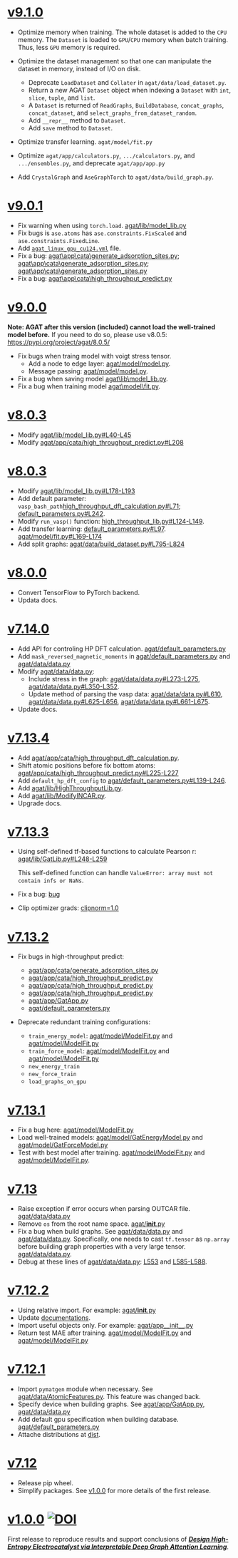 # [v9.1.0](https://github.com/jzhang-github/AGAT/tree/v9.1.0)

- Optimize memory when training. The whole dataset is added to the `CPU` memory. The `Dataset` is loaded to `GPU`/`CPU` memory when batch training. Thus, less `GPU` memory is required.

- Optimize the dataset management so that one can manipulate the dataset in memory, instead of I/O on disk.

  - Deprecate `LoadDataset` and `Collater` in `agat/data/load_dataset.py`.
  - Return a new AGAT `Dataset`  object when indexing a `Dataset` with `int`, `slice`, `tuple`, and `list`.
  - A `Dataset` is returned of `ReadGraphs`, `BuildDatabase`, `concat_graphs`, `concat_dataset`, and `select_graphs_from_dataset_random`.
  - Add `__repr__` method to `Dataset`.
  - Add `save` method to `Dataset`.

- Optimize transfer learning. `agat/model/fit.py`

- Optimize `agat/app/calculators.py`, `.../calculators.py`, and `.../ensembles.py`, and deprecate `agat/app/app.py`

- Add `CrystalGraph` and `AseGraphTorch` to `agat/data/build_graph.py`.

  

# [v9.0.1](https://github.com/jzhang-github/AGAT/tree/v9.0.1)
- Fix warning when using `torch.load`. [agat/lib/model_lib.py](https://github.com/jzhang-github/AGAT/blob/main/agat/lib/model_lib.py#L42-L44)
- Fix bugs is `ase.atoms` has `ase.constraints.FixScaled` and `ase.constraints.FixedLine`.
- Add [`agat_linux_gpu_cu124.yml`](agat_linux_gpu_cu124.yml) file.
- Fix a bug: [agat\app\cata\generate_adsorption_sites.py](https://github.com/jzhang-github/AGAT/blob/main/agat/app/cata/generate_adsorption_sites.py#L129-L131); [agat\app\cata\generate_adsorption_sites.py](https://github.com/jzhang-github/AGAT/blob/main/agat/app/cata/generate_adsorption_sites.py#L164-L166); [agat\app\cata\generate_adsorption_sites.py](https://github.com/jzhang-github/AGAT/blob/main/agat/app/cata/generate_adsorption_sites.py#L209)
- Fix a bug: [agat\app\cata\high_throughput_predict.py](https://github.com/jzhang-github/AGAT/blob/main/agat/app/cata/high_throughput_predict.py#L193-L195)

# [v9.0.0](https://github.com/jzhang-github/AGAT/tree/v9.0.0)
**Note: AGAT after this version (included) cannot load the well-trained model before.** If you need to do so, please use v8.0.5: https://pypi.org/project/agat/8.0.5/
- Fix bugs when traing model with voigt stress tensor.
    - Add a node to edge layer: [agat/model/model.py](https://github.com/jzhang-github/AGAT/blob/v9.0.0/agat/model/model.py#L137-L138).
    - Message passing: [agat/model/model.py](https://github.com/jzhang-github/AGAT/blob/v9.0.0/agat/model/model.py#L244-L247).
- Fix a bug when saving model [agat\lib\model_lib.py](https://github.com/jzhang-github/AGAT/blob/v9.0.0/agat/lib/model_lib.py#L161).
- Fix a bug when training model [agat\model\fit.py](https://github.com/jzhang-github/AGAT/blob/v9.0.0/agat/model/fit.py#L244-L252).

# [v8.0.3](https://github.com/jzhang-github/AGAT/tree/v8.0.4)
- Modify [agat/lib/model_lib.py#L40-L45](https://github.com/jzhang-github/AGAT/blob/v8.0.4/agat/lib/model_lib.py#L40-L45)
- Modify [agat/app/cata/high_throughput_predict.py#L208](https://github.com/jzhang-github/AGAT/blob/v8.0.4/agat/app/cata/high_throughput_predict.py#L208)

# [v8.0.3](https://github.com/jzhang-github/AGAT/tree/v8.0.3)
- Modify [agat/lib/model_lib.py#L178-L193](https://github.com/jzhang-github/AGAT/blob/v8.0.3/agat/lib/model_lib.py#L178-L193)
- Add default parameter: `vasp_bash_path`[high_throughput_dft_calculation.py#L71](https://github.com/jzhang-github/AGAT/blob/v8.0.3/agat/app/cata/high_throughput_dft_calculation.py#L71); [default_parameters.py#L242](https://github.com/jzhang-github/AGAT/blob/v8.0.3/agat/default_parameters.py#L242).
- Modify `run_vasp()` function: [high_throughput_lib.py#L124-L149](https://github.com/jzhang-github/AGAT/blob/v8.0.3/agat/lib/high_throughput_lib.py#L124-L149).
- Add transfer learning: [default_parameters.py#L97](https://github.com/jzhang-github/AGAT/blob/v8.0.3/agat/default_parameters.py#L97). [agat/model/fit.py#L169-L174](https://github.com/jzhang-github/AGAT/blob/v8.0.3/agat/model/fit.py#L169-L174)
- Add split graphs: [agat/data/build_dataset.py#L795-L824](https://github.com/jzhang-github/AGAT/blob/v8.0.3/agat/data/build_dataset.py#L795-L824)

# [v8.0.0](https://github.com/jzhang-github/AGAT/tree/v8.0.0)
- Convert TensorFlow to PyTorch backend.
- Updata docs.

# [v7.14.0](https://github.com/jzhang-github/AGAT/tree/v7.14.0)
- Add API for controling HP DFT calculation. [agat/default_parameters.py](https://github.com/jzhang-github/AGAT/tree/v7.14.0/agat/default_parameters.py#L246-L251)
- Add `mask_reversed_magnetic_moments` in [agat/default_parameters.py](https://github.com/jzhang-github/AGAT/tree/v7.14.0/agat/default_parameters.py#L58) and [agat/data/data.py](https://github.com/jzhang-github/AGAT/tree/v7.14.0/agat/data/data.py)
- Modify [agat/data/data.py](https://github.com/jzhang-github/AGAT/tree/v7.14.0/agat/data/data.py):
	- Include stress in the graph: [agat/data/data.py#L273-L275](https://github.com/jzhang-github/AGAT/tree/v7.14.0/agat/data/data.py#L273-L275), [agat/data/data.py#L350-L352](https://github.com/jzhang-github/AGAT/tree/v7.14.0/agat/data/data.py#L350-L352).
	- Update method of parsing the vasp data: [agat/data/data.py#L610](https://github.com/jzhang-github/AGAT/tree/v7.14.0/agat/data/data.py#L610), [agat/data/data.py#L625-L656](https://github.com/jzhang-github/AGAT/tree/v7.14.0/agat/data/data.py#L625-L656), [agat/data/data.py#L661-L675](https://github.com/jzhang-github/AGAT/tree/v7.14.0/agat/data/data.py#L661-L675).
- Update docs.

# [v7.13.4](https://github.com/jzhang-github/AGAT/tree/v7.13.4)
- Add [agat/app/cata/high_throughput_dft_calculation.py](https://github.com/jzhang-github/AGAT/tree/v7.13.4/agat/app/cata/high_throughput_dft_calculation.py).
- Shift atomic positions before fix bottom atoms: [agat/app/cata/high_throughput_predict.py#L225-L227](https://github.com/jzhang-github/AGAT/tree/v7.13.4/agat/app/cata/high_throughput_predict.py#L225-L227)
- Add `default_hp_dft_config` to [agat/default_parameters.py#L139-L246](https://github.com/jzhang-github/AGAT/tree/v7.13.4/agat/default_parameters.py#L139-L246).
- Add [agat/lib/HighThroughputLib.py](https://github.com/jzhang-github/AGAT/tree/v7.13.4/agat/lib/HighThroughputLib.py).
- Add [agat/lib/ModifyINCAR.py](https://github.com/jzhang-github/AGAT/tree/v7.13.4/agat/lib/ModifyINCAR.py).
- Upgrade docs.

# [v7.13.3](https://github.com/jzhang-github/AGAT/tree/v7.13.3)
- Using self-defined tf-based functions to calculate Pearson r: [agat/lib/GatLib.py#L248-L259](https://github.com/jzhang-github/AGAT/tree/v7.13.3/agat/lib/GatLib.py#L248-L259)

  This self-defined function can handle `ValueError: array must not contain infs or NaNs`.

- Fix a bug: [bug](https://github.com/jzhang-github/AGAT/tree/v7.13.3/agat/model/ModelFit.py#L280)
- Clip optimizer grads: [clipnorm=1.0](https://github.com/jzhang-github/AGAT/tree/v7.13.3/agat/default_parameters.py#L88-89)

# [v7.13.2](https://github.com/jzhang-github/AGAT/tree/v7.13.2)
- Fix bugs in high-throughput predict:
  - [agat/app/cata/generate_adsorption_sites.py](https://github.com/jzhang-github/AGAT/tree/v7.13.2/agat/app/cata/generate_adsorption_sites.py#L218)
  - [agat/app/cata/high_throughput_predict.py](https://github.com/jzhang-github/AGAT/tree/v7.13.2/agat/app/cata/high_throughput_predict.py#L207)
  - [agat/app/cata/high_throughput_predict.py](https://github.com/jzhang-github/AGAT/tree/v7.13.2/agat/app/cata/high_throughput_predict.py#L250)
  - [agat/app/cata/high_throughput_predict.py](https://github.com/jzhang-github/AGAT/tree/v7.13.2/agat/app/cata/high_throughput_predict.py#L291)
  - [agat/app/GatApp.py](https://github.com/jzhang-github/AGAT/tree/v7.13.2ain/agat/app/GatApp.py#L69-L70)
  - [agat/default_parameters.py](https://github.com/jzhang-github/AGAT/tree/v7.13.2/agat/default_parameters.py#L133)

- Deprecate redundant training configurations:
	- `train_energy_model`: [agat/model/ModelFit.py](https://github.com/jzhang-github/AGAT/tree/v7.13.2/agat/model/ModelFit.py#L96)  and [agat/model/ModelFit.py](https://github.com/jzhang-github/AGAT/tree/v7.13.2/agat/model/ModelFit.py#L198)
	- `train_force_model`: [agat/model/ModelFit.py](https://github.com/jzhang-github/AGAT/tree/v7.13.2/agat/model/ModelFit.py#L274) and [agat/model/ModelFit.py](https://github.com/jzhang-github/AGAT/tree/v7.13.2/agat/model/ModelFit.py#L398)
	- `new_energy_train`
	- `new_force_train`
	- `load_graphs_on_gpu`

# [v7.13.1](https://github.com/jzhang-github/AGAT/tree/v7.13.1)
- Fix a bug here: [agat/model/ModelFit.py](https://github.com/jzhang-github/AGAT/tree/v7.13.1/agat/model/ModelFit.py#L243)
- Load well-trained models: [agat/model/GatEnergyModel.py](https://github.com/jzhang-github/AGAT/tree/v7.13.1/agat/model/GatEnergyModel.py#L154-L197) and [agat/model/GatForceModel.py](https://github.com/jzhang-github/AGAT/tree/v7.13.1/agat/model/GatForceModel.py#L201-L246)
- Test with best model after training. [agat/model/ModelFit.py](https://github.com/jzhang-github/AGAT/tree/v7.13.1/agat/model/ModelFit.py#L222) and [agat/model/ModelFit.py](https://github.com/jzhang-github/AGAT/tree/v7.13.1/agat/model/ModelFit.py#L422).

# [v7.13](https://github.com/jzhang-github/AGAT/tree/v7.13)
- Raise exception if error occurs when parsing OUTCAR file. [agat/data/data.py](https://github.com/jzhang-github/AGAT/tree/v7.13/agat/data/data.py#L595-L599)
- Remove `os` from the root name space. [agat/__init__.py](https://github.com/jzhang-github/AGAT/tree/v7.13/agat/__init__.py#L18)
- Fix a bug when build graphs. See [agat/data/data.py](https://github.com/jzhang-github/AGAT/tree/v7.13/agat/data/data.py#L400-L411) and [agat/data/data.py](https://github.com/jzhang-github/AGAT/tree/v7.13/agat/data/data.py#L444-L452). Specifically, one needs to cast `tf.tensor` as `np.array` before building graph properties with a very large tensor. [agat/data/data.py](https://github.com/jzhang-github/AGAT/tree/v7.13/agat/data/data.py#L408-L409).
- Debug at these lines of [agat/data/data.py](https://github.com/jzhang-github/AGAT/tree/v7.13/agat/data/data.py): [L553](https://github.com/jzhang-github/AGAT/tree/v7.13/agat/data/data.py#L553) and [L585-L588](https://github.com/jzhang-github/AGAT/tree/v7.13/agat/data/data.py#L585-L588).


# [v7.12.2](https://github.com/jzhang-github/AGAT/tree/v7.12.2)
- Using relative import. For example: [agat/__init__.py](https://github.com/jzhang-github/AGAT/tree/v7.12.2/agat/__init__.py#L14-L16)
- Update [documentations](https://jzhang-github.github.io/AGAT/).
- Import useful objects only. For example: [agat/app__init__.py](https://github.com/jzhang-github/AGAT/tree/v7.12.2/agat/app/__init__.py#L11)
- Return test MAE after training. [agat/model/ModelFit.py](https://github.com/jzhang-github/AGAT/tree/v7.12.2/agat/model/ModelFit.py#L247) and [agat/model/ModelFit.py](https://github.com/jzhang-github/AGAT/tree/v7.12.2/agat/model/ModelFit.py#L442)


# [v7.12.1](https://github.com/jzhang-github/AGAT/tree/v7.12.1)
- Import `pymatgen` module when necessary. See [agat/data/AtomicFeatures.py](https://github.com/jzhang-github/AGAT/tree/v7.12.1/agat/data/AtomicFeatures.py#L11). This feature was changed back.
- Specify device when building graphs. See [agat/app/GatApp.py](https://github.com/jzhang-github/AGAT/tree/v7.12.1/agat/app/GatApp.py#L69), [agat/data/data.py](https://github.com/jzhang-github/AGAT/tree/v7.12.1/agat/data/data.py#L79-L83)
- Add default gpu specification when building database. [agat/default_parameters.py](https://github.com/jzhang-github/AGAT/tree/v7.12.1/agat/default_parameters.py#L60)
- Attache distributions at [dist](https://github.com/jzhang-github/AGAT/tree/v7.12.1/dist).


# [v7.12](https://github.com/jzhang-github/AGAT/tree/v7.12)

- Release pip wheel.
- Simplify packages. See [v1.0.0](https://github.com/jzhang-github/AGAT/tree/v1.0.0) for more details of the first release.

# [v1.0.0](https://github.com/jzhang-github/AGAT/tree/v1.0.0) [![DOI](https://zenodo.org/badge/545430295.svg)](https://zenodo.org/badge/latestdoi/545430295)

First release to reproduce results and support conclusions of [***Design High-Entropy Electrocatalyst via Interpretable Deep Graph Attention Learning***](https://doi.org/10.1016/j.joule.2023.06.003).
